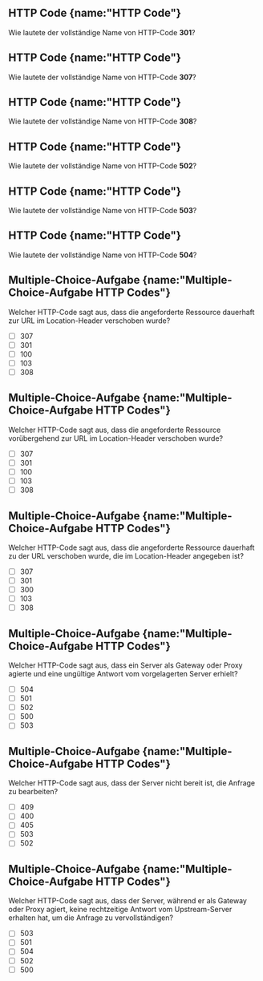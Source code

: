 ## HTTP Code {name:"HTTP Code"}
<p>Wie lautete der vollständige Name von HTTP-Code <b>301</b>?</p>

## HTTP Code {name:"HTTP Code"}
<p>Wie lautete der vollständige Name von HTTP-Code <b>307</b>?</p>

## HTTP Code {name:"HTTP Code"}
<p>Wie lautete der vollständige Name von HTTP-Code <b>308</b>?</p>

## HTTP Code {name:"HTTP Code"}
<p>Wie lautete der vollständige Name von HTTP-Code <b>502</b>?</p>

## HTTP Code {name:"HTTP Code"}
<p>Wie lautete der vollständige Name von HTTP-Code <b>503</b>?</p>

## HTTP Code {name:"HTTP Code"}
<p>Wie lautete der vollständige Name von HTTP-Code <b>504</b>?</p>

## Multiple-Choice-Aufgabe {name:"Multiple-Choice-Aufgabe HTTP Codes"}
Welcher HTTP-Code sagt aus, dass die angeforderte Ressource dauerhaft zur URL im Location-Header verschoben wurde?
- [ ] 307
- [ ] 301
- [ ] 100
- [ ] 103
- [ ] 308

## Multiple-Choice-Aufgabe {name:"Multiple-Choice-Aufgabe HTTP Codes"}
Welcher HTTP-Code sagt aus, dass die angeforderte Ressource vorübergehend zur URL im Location-Header verschoben wurde?
- [ ] 307
- [ ] 301
- [ ] 100
- [ ] 103
- [ ] 308

## Multiple-Choice-Aufgabe {name:"Multiple-Choice-Aufgabe HTTP Codes"}
Welcher HTTP-Code sagt aus, dass die angeforderte Ressource dauerhaft zu der URL verschoben wurde, die im Location-Header angegeben ist?
- [ ] 307
- [ ] 301
- [ ] 300
- [ ] 103
- [ ] 308

## Multiple-Choice-Aufgabe {name:"Multiple-Choice-Aufgabe HTTP Codes"}
Welcher HTTP-Code sagt aus, dass ein Server als Gateway oder Proxy agierte und eine ungültige Antwort vom vorgelagerten Server erhielt?
- [ ] 504
- [ ] 501
- [ ] 502
- [ ] 500
- [ ] 503

## Multiple-Choice-Aufgabe {name:"Multiple-Choice-Aufgabe HTTP Codes"}
Welcher HTTP-Code sagt aus, dass der Server nicht bereit ist, die Anfrage zu bearbeiten?
- [ ] 409
- [ ] 400
- [ ] 405
- [ ] 503
- [ ] 502

## Multiple-Choice-Aufgabe {name:"Multiple-Choice-Aufgabe HTTP Codes"}
Welcher HTTP-Code sagt aus, dass der Server, während er als Gateway oder Proxy agiert, keine rechtzeitige Antwort vom Upstream-Server erhalten hat, um die Anfrage zu vervollständigen?
- [ ] 503
- [ ] 501
- [ ] 504
- [ ] 502
- [ ] 500